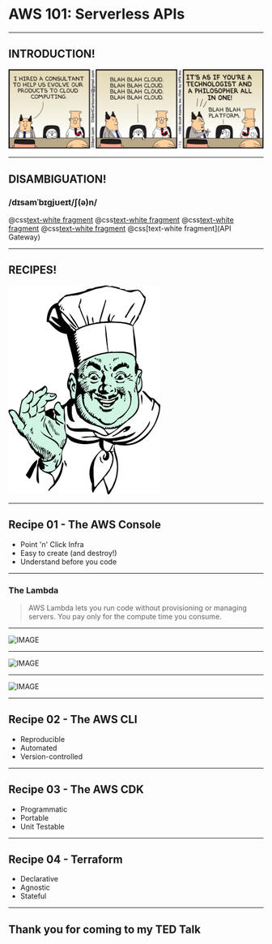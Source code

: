 # AWS 101: Serverless APIs

---

## INTRODUCTION!

![IMAGE](assets/img/cloud.jpg)

---

## DISAMBIGUATION!

### /dɪsamˈbɪɡjʊeɪt/ʃ(ə)n/

@css[text-white fragment](AWS)
@css[text-white fragment](Serverless)
@css[text-white fragment](IAM)
@css[text-white fragment](Lambda)
@css[text-white fragment](API Gateway)

---

## RECIPES!

![IMAGE](assets/img/chef.png)

---

## Recipe 01 - The AWS Console

- Point 'n' Click Infra
- Easy to create (and destroy!)
- Understand before you code

---

### The Lambda

> AWS Lambda lets you run code without provisioning or managing servers. You pay only for the compute time you consume.

---

![IMAGE](../01-aws-console/assets/img/lambda-home.png)

---

![IMAGE](../01-aws-console/assets/img/lambda-create.png)

---

![IMAGE](../01-aws-console/assets/img/lambda-success.png)

---

## Recipe 02 - The AWS CLI

- Reproducible
- Automated
- Version-controlled

---

## Recipe 03 - The AWS CDK

- Programmatic
- Portable
- Unit Testable

---

## Recipe 04 - Terraform

- Declarative
- Agnostic
- Stateful

---

## Thank you for coming to my TED Talk

